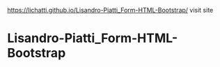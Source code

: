https://lichatti.github.io/Lisandro-Piatti_Form-HTML-Bootstrap/ visit site


# Lisandro-Piatti_Form-HTML-Bootstrap
